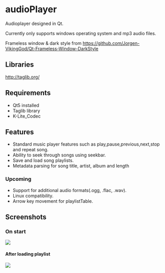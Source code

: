 # audioPlayer
Audioplayer designed in Qt.

Currently only supports windows operating system and mp3 audio files.

Frameless window & dark style from
https://github.com/Jorgen-VikingGod/Qt-Frameless-Window-DarkStyle

Libraries
-------
http://taglib.org/

Requirements
-------
- Qt5 installed
- Taglib library 
- K-Lite_Codec

Features
-------
- Standard music player features such as play,pause,previous,next,stop and repeat song.
- Ability to seek through songs using seekbar.
- Save and load song playlists.
- Metadata parsing for song title, artist, album and length

### Upcoming
 - Support for additional audio formats(.ogg, .flac, .wav).
 - Linux compatibility.
 - Arrow key movement for playlistTable.

Screenshots
-------
### On start
![](https://i.imgur.com/GmHVGFO.png)
#### After loading playlist
![](https://i.imgur.com/Wo95MzG.png) 

